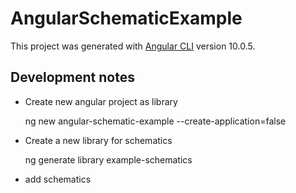 # AngularSchematicExample

This project was generated with [Angular CLI](https://github.com/angular/angular-cli) version 10.0.5.

## Development notes

- Create new angular project as library

    ng new angular-schematic-example --create-application=false
    
- Create a new library for schematics

    ng generate library example-schematics
    
- add schematics
